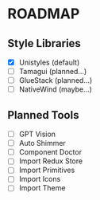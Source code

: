 # ROADMAP

## Style Libraries
- [x] Unistyles (default)
- [ ] Tamagui (planned...)
- [ ] GlueStack (planned...)
- [ ] NativeWind (maybe...)

## Planned Tools
- [ ] GPT Vision
- [ ] Auto Shimmer
- [ ] Component Doctor
- [ ] Import Redux Store
- [ ] Import Primitives
- [ ] Import Icons
- [ ] Import Theme
